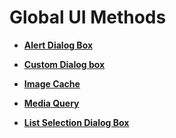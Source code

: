 # Global UI Methods<a name="EN-US_TOPIC_0000001237475047"></a>

-   **[Alert Dialog Box](ts-methods-alert-dialog-box.md)**  

-   **[Custom Dialog box](ts-methods-custom-dialog-box.md)**  

-   **[Image Cache](ts-methods-image-cache.md)**  

-   **[Media Query](ts-methods-media-query.md)**  

-   **[List Selection Dialog Box](ts-methods-custom-actionsheet.md)**  


